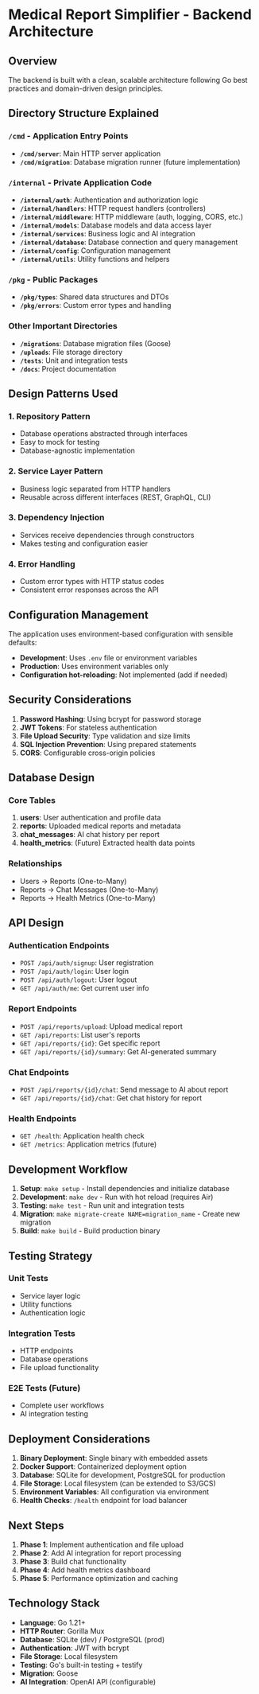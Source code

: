 # Medical Report Simplifier - Backend Architecture

## Overview

The backend is built with a clean, scalable architecture following Go best practices and domain-driven design principles.

## Directory Structure Explained

### `/cmd` - Application Entry Points
- **`/cmd/server`**: Main HTTP server application
- **`/cmd/migration`**: Database migration runner (future implementation)

### `/internal` - Private Application Code
- **`/internal/auth`**: Authentication and authorization logic
- **`/internal/handlers`**: HTTP request handlers (controllers)
- **`/internal/middleware`**: HTTP middleware (auth, logging, CORS, etc.)
- **`/internal/models`**: Database models and data access layer
- **`/internal/services`**: Business logic and AI integration
- **`/internal/database`**: Database connection and query management
- **`/internal/config`**: Configuration management
- **`/internal/utils`**: Utility functions and helpers

### `/pkg` - Public Packages
- **`/pkg/types`**: Shared data structures and DTOs
- **`/pkg/errors`**: Custom error types and handling

### Other Important Directories
- **`/migrations`**: Database migration files (Goose)
- **`/uploads`**: File storage directory
- **`/tests`**: Unit and integration tests
- **`/docs`**: Project documentation

## Design Patterns Used

### 1. **Repository Pattern**
- Database operations abstracted through interfaces
- Easy to mock for testing
- Database-agnostic implementation

### 2. **Service Layer Pattern**
- Business logic separated from HTTP handlers
- Reusable across different interfaces (REST, GraphQL, CLI)

### 3. **Dependency Injection**
- Services receive dependencies through constructors
- Makes testing and configuration easier

### 4. **Error Handling**
- Custom error types with HTTP status codes
- Consistent error responses across the API

## Configuration Management

The application uses environment-based configuration with sensible defaults:

- **Development**: Uses `.env` file or environment variables
- **Production**: Uses environment variables only
- **Configuration hot-reloading**: Not implemented (add if needed)

## Security Considerations

1. **Password Hashing**: Using bcrypt for password storage
2. **JWT Tokens**: For stateless authentication
3. **File Upload Security**: Type validation and size limits
4. **SQL Injection Prevention**: Using prepared statements
5. **CORS**: Configurable cross-origin policies

## Database Design

### Core Tables
1. **users**: User authentication and profile data
2. **reports**: Uploaded medical reports and metadata
3. **chat_messages**: AI chat history per report
4. **health_metrics**: (Future) Extracted health data points

### Relationships
- Users → Reports (One-to-Many)
- Reports → Chat Messages (One-to-Many)
- Reports → Health Metrics (One-to-Many)

## API Design

### Authentication Endpoints
- `POST /api/auth/signup`: User registration
- `POST /api/auth/login`: User login
- `POST /api/auth/logout`: User logout
- `GET /api/auth/me`: Get current user info

### Report Endpoints
- `POST /api/reports/upload`: Upload medical report
- `GET /api/reports`: List user's reports
- `GET /api/reports/{id}`: Get specific report
- `GET /api/reports/{id}/summary`: Get AI-generated summary

### Chat Endpoints
- `POST /api/reports/{id}/chat`: Send message to AI about report
- `GET /api/reports/{id}/chat`: Get chat history for report

### Health Endpoints
- `GET /health`: Application health check
- `GET /metrics`: Application metrics (future)

## Development Workflow

1. **Setup**: `make setup` - Install dependencies and initialize database
2. **Development**: `make dev` - Run with hot reload (requires Air)
3. **Testing**: `make test` - Run unit and integration tests
4. **Migration**: `make migrate-create NAME=migration_name` - Create new migration
5. **Build**: `make build` - Build production binary

## Testing Strategy

### Unit Tests
- Service layer logic
- Utility functions
- Authentication logic

### Integration Tests
- HTTP endpoints
- Database operations
- File upload functionality

### E2E Tests (Future)
- Complete user workflows
- AI integration testing

## Deployment Considerations

1. **Binary Deployment**: Single binary with embedded assets
2. **Docker Support**: Containerized deployment option
3. **Database**: SQLite for development, PostgreSQL for production
4. **File Storage**: Local filesystem (can be extended to S3/GCS)
5. **Environment Variables**: All configuration via environment
6. **Health Checks**: `/health` endpoint for load balancer

## Next Steps

1. **Phase 1**: Implement authentication and file upload
2. **Phase 2**: Add AI integration for report processing
3. **Phase 3**: Build chat functionality
4. **Phase 4**: Add health metrics dashboard
5. **Phase 5**: Performance optimization and caching

## Technology Stack

- **Language**: Go 1.21+
- **HTTP Router**: Gorilla Mux
- **Database**: SQLite (dev) / PostgreSQL (prod)
- **Authentication**: JWT with bcrypt
- **File Storage**: Local filesystem
- **Testing**: Go's built-in testing + testify
- **Migration**: Goose
- **AI Integration**: OpenAI API (configurable)